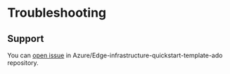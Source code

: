 # Troubleshooting

## Support

You can [open issue](https://github.com/Azure/Edge-infrastructure-quickstart-template-ado/issues/new) in Azure/Edge-infrastructure-quickstart-template-ado repository.
